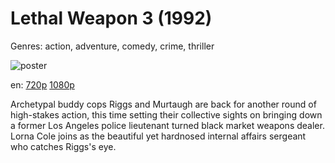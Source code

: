 # Lethal Weapon 3 (1992)

Genres: action, adventure, comedy, crime, thriller

![poster](http://image.tmdb.org/t/p/w500/pr5RcT2TdJ09PkETdhRiwixf8PW.jpg)

en:
  [720p](magnet:?xt=urn:btih:F34D5B19B09436D0C6565BA43D483644BECC18EC&tr=udp://glotorrents.pw:6969/announce&tr=udp://tracker.opentrackr.org:1337/announce&tr=udp://torrent.gresille.org:80/announce&tr=udp://tracker.openbittorrent.com:80&tr=udp://tracker.coppersurfer.tk:6969&tr=udp://tracker.leechers-paradise.org:6969&tr=udp://p4p.arenabg.ch:1337&tr=udp://tracker.internetwarriors.net:1337)
  [1080p](magnet:?xt=urn:btih:1FC8AE475B582A572EADCBC03E38E024292D5571&tr=udp://glotorrents.pw:6969/announce&tr=udp://tracker.opentrackr.org:1337/announce&tr=udp://torrent.gresille.org:80/announce&tr=udp://tracker.openbittorrent.com:80&tr=udp://tracker.coppersurfer.tk:6969&tr=udp://tracker.leechers-paradise.org:6969&tr=udp://p4p.arenabg.ch:1337&tr=udp://tracker.internetwarriors.net:1337)
  


Archetypal buddy cops Riggs and Murtaugh are back for another round of high-stakes action, this time setting their collective sights on bringing down a former Los Angeles police lieutenant turned black market weapons dealer. Lorna Cole joins as the beautiful yet hardnosed internal affairs sergeant who catches Riggs's eye.